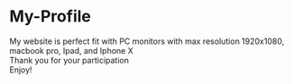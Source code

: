 # My-Profile
My website is perfect fit with PC monitors with max resolution 1920x1080, macbook pro, Ipad, and Iphone X<br>Thank you for your participation
<br>Enjoy!
